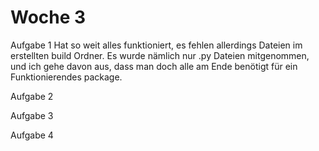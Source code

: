 # Woche 3 

Aufgabe 1 
Hat so weit alles funktioniert, es fehlen allerdings Dateien im erstellten build Ordner. Es wurde nämlich nur .py Dateien mitgenommen, und ich gehe davon aus, dass man doch alle am Ende benötigt für ein Funktionierendes package. 

Aufgabe 2

Aufgabe 3


Aufgabe 4


